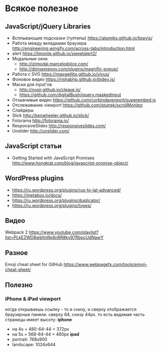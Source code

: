 # Всякое полезное

## JavaScript/jQuery Libraries
* Всплывающие подсказки (тултипы) https://atomiks.github.io/tippyjs/
* Работа между вкладками браузера http://engineering.wingify.com/across-tabs/introduction.html
* alert https://limonte.github.io/sweetalert2/
* Модальные окна
  * http://izimodal.marcelodolce.com/
  * http://dimsemenov.com/plugins/magnific-popup/
* Работа с SVG https://maxwellito.github.io/vivus/
* Фоновое видео https://rishabhp.github.io/bideo.js/
* Маски для input'ов
  * http://nosir.github.io/cleave.js/
  * https://github.com/digitalBush/jquery.maskedinput
* Отзывчивые видео https://github.com/corbindavenport/superembed.js
* Отслеживание viewport https://github.com/stutrek/scrollMonitor
* Слайдеры
 * Slick http://kenwheeler.github.io/slick/
 * Fotorama http://fotorama.io/
 * ResponsiveSlides http://responsiveslides.com/
 * Unslider http://unslider.com/

## JavaScript статьи
* Getting Started with JavaScript Promises http://www.hongkiat.com/blog/javascript-promise-object/

## WordPress plugins
* https://ru.wordpress.org/plugins/rus-to-lat-advanced/
* https://metabox.io/docs/
* https://ru.wordpress.org/plugins/duplicator/
* https://ru.wordpress.org/plugins/types/

## Видео
Webpack 2 https://www.youtube.com/playlist?list=PLkEZWD8wbltnRp6nRR8kv97RbpcUdNawY

## Разное
Emoji cheat sheet for GitHub https://www.webpagefx.com/tools/emoji-cheat-sheet/

## Полезно
### iPhone & iPad viewport
когда открываешь ссылку - то и снизу, и сверху отображается браузерные панели.
сверху 64, снизу 44px. то есть видимая часть страницы имеет высоту:
**iphone**
* на 4s = 480-64-44 = 372px
* на 5s = 568-64-44 = 460px
**ipad**
* portrait: 768x900
* landscape: 1024x644
